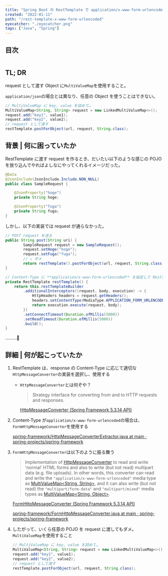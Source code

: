 ```yaml
---
title: "Spring Boot の RestTemplate で application/x-www-form-urlencoded な request を送信する"
created: "2022-01-11"
path: "/rest-template-x-www-form-urlencoded"
eyecatcher: "./eyecatcher.png"
tags: ["Java", "Spring"]
---
```


## 目次

```toc
```

## TL; DR

request として渡す Object に`MultiValueMap`を使用すること。

`application/json`の場合とは異なり、任意の Object を使うことはできない。

```java
// MultiValueMap に key, value を詰めて…
MultiValueMap<String, String> request = new LinkedMultiValueMap<>();
request.add("key1", value1);
request.add("key2", value2);
// request として渡す
restTemplate.postForObject(url, request, String.class);
```


## 背景 | 何に困っていたか

RestTemplate に渡す request を作るとき、だいたい以下のような感じの POJO を放り込んでやればよしなにやってくれるイメージだった。

```java
@Data
@JsonInclude(JsonInclude.Include.NON_NULL)
public class SampleRequest {

    @JsonProperty("hoge")
    private String hoge;

    @JsonProperty("fuga")
    private String fuga;
}
```

しかし、以下の実装では request が通らなかった。

```java
// POST request を送る
public String post(String uri) {
		SampleRequest request = new SampleRequest();
		request.setHoge("hoge");
		request.setFuga("fuga");
		// ↓ ダメ
		return restTemplate().postForObject(url, request, String.class);
}

// Content-Type に **application/x-www-form-urlencoded** を指定して RestTemplate を組み立てる
private RestTemplate restTemplate() {
    return this.restTemplateBuilder
        .additionalInterceptors((request, body, execution) -> {
            HttpHeaders headers = request.getHeaders();
            headers.setContentType(MediaType.APPLICATION_FORM_URLENCODED);
            return execution.execute(request, body);
        })
        .setConnectTimeout(Duration.ofMillis(5000))
        .setReadTimeout(Duration.ofMillis(5000))
        .build();
}
```

………🤔

## 詳細 | 何が起こっていたか

1. RestTemplate は、response の Content-Type に応じて適切な`HttpMessageConverter`の実装を選択し、使用する
    * `HttpMessageConverter`とは何ぞや？
        
        > Strategy interface for converting from and to HTTP requests and responses.
        > 
        
        [HttpMessageConverter (Spring Framework 5.3.14 API)](https://docs.spring.io/spring-framework/docs/current/javadoc-api/org/springframework/http/converter/HttpMessageConverter.html)
        
2. Content-Type が`application/x-www-form-urlencoded`の場合は、`FormHttpMessageConverter`を使用する
    
    [spring-framework/HttpMessageConverterExtractor.java at main · spring-projects/spring-framework](https://github.com/spring-projects/spring-framework/blob/main/spring-web/src/main/java/org/springframework/web/client/HttpMessageConverterExtractor.java)
    
3. `FormHttpMessageConverter`は以下のように振る舞う
    
    > Implementation of [HttpMessageConverter](https://docs.spring.io/spring-framework/docs/current/javadoc-api/org/springframework/http/converter/HttpMessageConverter.html) to read and write 'normal’ HTML forms and also to write (but not read) multipart data (e.g. file uploads).
    > In other words, this converter can read and write the `"application/x-www-form-urlencoded"` media type as [MultiValueMap<String, String>](https://docs.spring.io/spring-framework/docs/current/javadoc-api/org/springframework/util/MultiValueMap.html), and it can also write (but not read) the `"multipart/form-data"` and `"multipart/mixed"` media types as [MultiValueMap<String, Object>](https://docs.spring.io/spring-framework/docs/current/javadoc-api/org/springframework/util/MultiValueMap.html).

    
    [FormHttpMessageConverter (Spring Framework 5.3.14 API)](https://docs.spring.io/spring-framework/docs/current/javadoc-api/org/springframework/http/converter/FormHttpMessageConverter.html)
    
    [spring-framework/FormHttpMessageConverter.java at main · spring-projects/spring-framework](https://github.com/spring-projects/spring-framework/blob/main/spring-web/src/main/java/org/springframework/http/converter/FormHttpMessageConverter.java)
    
4. したがって、いくら任意の POJO を request に渡してもダメ。 `MultiValueMap`を使用すること

    ```java
    // MultiValueMap に key, value を詰めて…
    MultiValueMap<String, String> request = new LinkedMultiValueMap<>();
    request.add("key1", value1);
    request.add("key2", value2);
    // request として渡す
    restTemplate.postForObject(url, request, String.class);
    ```